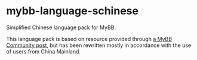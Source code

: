 # mybb-language-schinese
Simplified Chinese language pack for MyBB.

This language pack is based on resource provided through [a MyBB Community post](https://community.mybb.com/thread-220972.html), but has been rewritten mostly in accordance with the use of users from China Mainland.

